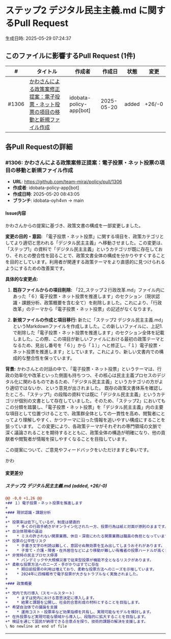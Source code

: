 # ステップ2 デジタル民主主義.md に関するPull Request

生成日時: 2025-05-29 07:24:37

## このファイルに影響するPull Request (1件)

| # | タイトル | 作成者 | 作成日 | 状態 | 変更 |
|---|---------|--------|--------|------|------|
| #1306 | [かわさんによる政策案修正提案：電子投票・ネット投票の項目の移動と新規ファイル作成](https://github.com/team-mirai/policy/pull/1306) | idobata-policy-app[bot] | 2025-05-20 | added | +26/-0 |

## 各Pull Requestの詳細

### #1306: かわさんによる政策案修正提案：電子投票・ネット投票の項目の移動と新規ファイル作成

- **URL**: https://github.com/team-mirai/policy/pull/1306
- **作成者**: idobata-policy-app[bot]
- **作成日時**: 2025-05-20 08:43:05
- **ブランチ**: idobata-oyh4vn → main

#### Issue内容

かわさんからの提案に基づき、政策文書の構成を一部変更しました。

**変更の目的・意図:**
「電子投票・ネット投票」に関する項目を、政策カテゴリとしてより適切と思われる「デジタル民主主義」へ移動させました。この変更は、「ステップ1」の資料で「デジタル民主主義」というカテゴリが既に存在しており、それとの整合性を図ることで、政策文書全体の構成を分かりやすくすることを目的としています。利用者が関連する政策テーマをより直感的に見つけられるようにするための改善案です。

**具体的な変更点:**
1.  **既存ファイルからの項目削除:**
    「22_ステップ２行政改革.md」ファイル内にあった「６）電子投票・ネット投票を推進します」のセクション（現状認識・課題分析、政策概要を含む全て）を削除しました。これにより、「行政改革」のテーマから「電子投票・ネット投票」の記述がなくなります。

2.  **新規ファイルの作成と項目移行:**
    新たに「ステップ2 デジタル民主主義.md」というMarkdownファイルを作成しました。この新しいファイルに、上記1.で削除した「電子投票・ネット投票を推進します」のセクション全体を記載しました。この際、この項目が新しいファイルにおける最初の政策テーマとなるため、見出し番号を「６）」から「１）」へと修正し、「１）電子投票・ネット投票を推進します」としています。これにより、新しい文書内での構成的な整合性を保っています。

**背景:**
かわさんとの対話の中で、「電子投票・ネット投票」というテーマは、行政の効率化や改革といった側面も持ちつつ、その核心は民主主義プロセスのデジタル化に関わるものであるため、「デジタル民主主義」というカテゴリの方がより適切ではないか、という意見が出されました。
既存の政策文書体系を確認したところ、「ステップ1」の段階の資料では既に「デジタル民主主義」というカテゴリが個別の文書として存在していました。そのため、「ステップ2」においてもこの分類を踏襲し、「電子投票・ネット投票」を「デジタル民主主義」内の主要な項目として位置づけることで、政策群全体としての一貫性を高め、閲覧者にとってより理解しやすく、かつテーマに沿った情報を追いやすい構成にすることを狙っています。
この変更により、各政策テーマがそれぞれの専門領域の文脈で深く議論されることを期待するとともに、政策全体の構造が明確になり、他の貢献者や閲覧者が情報を探しやすくなることを目指しています。

この提案について、ご意見やフィードバックをいただけますと幸いです。

かわ


#### 変更差分

##### ステップ2 デジタル民主主義.md (added, +26/-0)

```diff
@@ -0,0 +1,26 @@
+## １）電子投票・ネット投票を推進します
+
+### 現状認識・課題分析
+
+* 投票率は低下しているが、制度は硬直的
+    * 多くの行政手続きがオンライン化された一方、投票行為は紙と対面が原則のままです。
+* 自治体現場の逼迫
+    * ミスの許されない開票業務、休日・深夜にわたる開票業務は職員の負担となっています。また、過疎化や立会人確保の難しさによる投票所の減少や受付時間の短縮が起きており、現行制度のままだと投票機会の確保が難しくなります。
+* 投票の公平性リスク
+    * 手書き文字の判読は難しく、意図せぬ無効票を生み出してしまうおそれがあります。
+    * 子育て・介護・障害・在外居住などにより移動が難しい有権者の投票ハードルが高くなってしまっています。
+* 非常時の民主プロセス停滞
+    * パンデミックや大規模災害で従来型投票が機能不全となるリスクがあります。
+* 柔軟な投票方法へのニーズ・手がかりはすでに存在
+    * 期日前投票の利用は増えており、柔軟な投票方法へのニーズを示唆しています。
+    * 2024年に四條畷市で電子投票が大きなトラブルなく実施されました。
+
+### 政策概要
+
+* 党内で先行導入（スモールスタート）
+    * まずは党内における意思決定に導入します。
+    * 結果と課題を公開し、社会的合意形成の材料とすることを目指します。
+* 希望自治体での議論を支援
+    * 運用コスト・投票率など効果指標を共有し、実現可能なモデルを検討します。
+* 在外投票など実現可能な領域から導入し、段階的に拡大することを目指します。
+* 検証を通じて国民が納得できる合意点を探り、技術的課題の解決を支援します。
\ No newline at end of file
```

---

